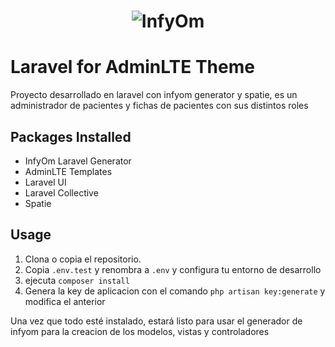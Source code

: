 <h1 align="center"><img src="https://assets.infyom.com/open-source/infyom-logo.png" alt="InfyOm"></h1>

# Laravel for AdminLTE Theme

Proyecto desarrollado en laravel con infyom generator y spatie, es un administrador de pacientes y fichas de pacientes con sus distintos roles


## Packages Installed

- InfyOm Laravel Generator
- AdminLTE Templates
- Laravel UI
- Laravel Collective
- Spatie

## Usage

1. Clona o copia el repositorio.
2. Copia `.env.test` y renombra a `.env` y configura tu entorno de desarrollo
3. ejecuta `composer install`
4. Genera la key de aplicacion con el comando `php artisan key:generate` y modifica el anterior

Una vez que todo esté instalado, estará listo para usar el generador de infyom para la creacion de los modelos, vistas y controladores



